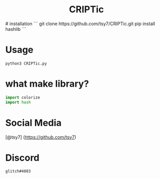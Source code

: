 <h1 align="center">CRIPTic</h1>
# installation
```
git clone https://github.com/tsy7/CRIPTic.git
pip install hashlib
```

# Usage
```
python3 CRIPTic.py
```

# what make library?
```py
import colorize
import hash
```

# Social Media
[@tsy7] (https://github.com/tsy7)

# Discord
```
glitch#4083
```
